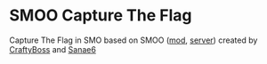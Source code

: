 # SMOO Capture The Flag
Capture The Flag in SMO based on SMOO ([mod](https://github.com/CraftyBoss/SuperMarioOdysseyOnline), [server](https://github.com/Sanae6/SmoOnlineServer)) 
created by [CraftyBoss](https://github.com/CraftyBoss) and [Sanae6](https://github.com/Sanae6)